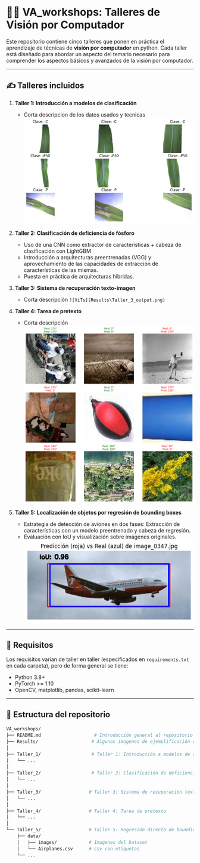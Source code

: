 # 🧠👀 VA_workshops: Talleres de Visión por Computador

Este repositorio contiene cinco talleres que ponen en práctica el aprendizaje de técnicas de **visión por computador** en python. Cada taller está diseñado para abordar un aspecto del temario necesario para comprender los aspectos básicos y avanzados de la visión por computador.

---

## ✍ Talleres incluidos

1. **Taller 1: Introducción a modelos de clasificación**
   - Corta descripcion de los datos usados y tecnicas
![Diagrama](Results\Taller_1_output.png)
2. **Taller 2: Clasificación de deficiencia de fósforo**
   - Uso de una CNN como extractor de características + cabeza de clasificación con LightGBM
   - Introducción a arquitecturas preentrenadas (VGG) y aprovechamiento de las capacidades de extracción de características de las mismas.
   - Puesta en práctica de arquitecturas híbridas.

3. **Taller 3: Sistema de recuperación texto-imagen**
   - Corta descripción
`![ViTs](Results\Taller_3_output.png)`
4. **Taller 4: Tarea de pretexto**
   - Corta descripción
![Taller_4_results](Results\Taller_4_output.png)
5. **Taller 5: Localización de objetos por regresión de bounding boxes**  
   - Estrategia de detección de aviones en dos fases: Extracción de características con un modelo preentrenado y cabeza de regresión.
   - Evaluación con IoU y visualización sobre imágenes originales.
![Taller_5_results](Results\Taller_5_output.png)

---

## 🚀 Requisitos
Los requisitos varían de taller en taller (especificados en `requirements.txt` en cada carpeta), pero de forma general se tiene:
- Python 3.8+
- PyTorch >= 1.10
- OpenCV, matplotlib, pandas, scikit-learn

---

## 📂 Estructura del repositorio
```bash 
VA_workshops/
├── README.md                    # Introducción general al repositorio y talleres
├── Results/                    # Algunas imagenes de ejemplificación de cada taller
│
├── Taller_1/                   # Taller 1: Introducción a modelos de clasificación
│   └── ...
│
├── Taller_2/                   # Taller 2: Clasificación de deficiencia de fósforo
│   └── ...
│
├── Taller_3/                  # Taller 3: Sistema de recuperación texto-imagen
│   └── ...
│
├── Taller_4/                  # Taller 4: Tarea de pretexto
│   └── ...
│
└── Taller_5/                  # Taller 5: Regresión directa de bounding boxes
    ├── data/
    │   ├── images/            # Imagenes del Dataset
    │   └── Airplanes.csv      # csv con etiquetas
    └── ...
```

